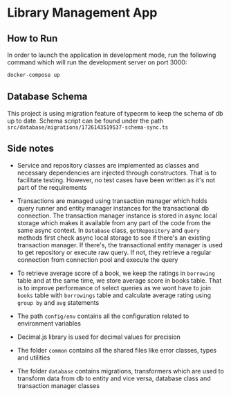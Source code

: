 # Library Management App

## How to Run

In order to launch the application in development mode, run the following command which will run the development server on port 3000:

```bash
docker-compose up
```

## Database Schema

This project is using migration feature of typeorm to keep the schema of db up to date. Schema script can be found under the path `src/database/migrations/1726143519537-schema-sync.ts`

## Side notes

- Service and repository classes are implemented as classes and necessary dependencies are injected through constructors. That is to facilitate testing. However, no test cases have been written as it's not part of the requirements

- Transactions are managed using transaction manager which holds query runner and entity manager instances for the transactional db connection. The transaction manager instance is stored in async local storage which makes it available from any part of the code from the same async context. In `Database` class, `getRepository` and `query` methods first check async local storage to see if there's an existing transaction manager. If there's, the transactional entity manager is used to get repository or execute raw query. If not, they retrieve a regular connection from connection pool and execute the query

- To retrieve average score of a book, we keep the ratings in `borrowing` table and at the same time, we store average score in books table. That is to improve performance of select queries as we wont have to join `books` table with `borrowings` table and calculate average rating using `group by` and `avg` statements

- The path `config/env` contains all the configuration related to environment variables

- Decimal.js library is used for decimal values for precision

- The folder `common` contains all the shared files like error classes, types and utilities

- The folder `database` contains migrations, transformers which are used to transform data from db to entity and vice versa, database class and transaction manager classes
